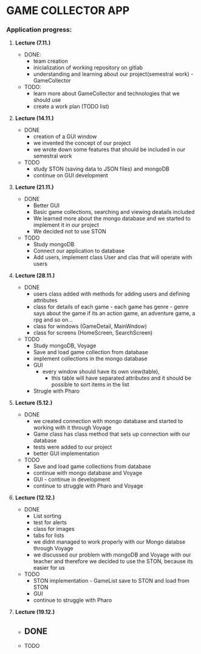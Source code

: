 # GAME COLLECTOR APP

### Application progress:

1. **Lecture (7.11.)**
    * DONE:
        - team creation 
        - inicialization of working repository on gitlab
        - understanding and learning about our project(semestral work) - GameCollector
    * TODO:
        - learn more about GameCollector and technologies that we should use
        - create a work plan (TODO list)

2. **Lecture (14.11.)**
    * DONE
        - creation of a GUI window
        - we invented the concept of our project 
        - we wrote down some features that should be included in our semestral work
    * TODO
        - study STON (saving data to JSON files) and mongoDB
        - continue on GUI development
3. **Lecture (21.11.)**
    *  DONE
        - Better GUI
        - Basic game collections, searching and viewing deatails included
        - We learned more about the mongo database  and we started to implement it in our project
        - We decided not to use STON 
    * TODO
        - Study mongoDB
        - Connect our application to database
        - Add users, implement class User and clas that will operate with users

4. **Lecture (28.11.)**
    *  DONE
        - users class added with methods for adding users and defining attributes
        - class for details of each game 
                - each game has genre - genre says about the game if its an action game, an adventure game, a rpg and so on...
        - class for windows  (GameDetail, MainWndow)
        - class for screens (HomeScreen, SearchScreen)
    * TODO
        - Study mongoDB, Voyage
        - Save and load game collection from database 
        - implement collections in the mongo database
        - GUI
            - every window should have its own view(table),
                - this table will have separated attributes and it should be possible to sort items in the list
        - Strugle with Pharo
5. **Lecture (5.12.)**
    *  DONE
        - we created connection with mongo database and started to working with it through Voyage
        - Game class has class method that sets up connection with our database
        - tests were added to our project
        - better GUI implementation
    * TODO
        - Save and load game collections from database 
        - continue with mongo database and Voyage
        - GUI - continue in development
        - continue to struggle with Pharo and Voyage
6. **Lecture (12.12.)**
    *  DONE
        - List sorting
        - test for alerts
        - class for images
        - tabs for lists
        - we didnt managed to work properly with our Mongo databse through Voyage
        - we discussed our problem with mongoDB and Voyage with our teacher
                and therefore we decided to use the STON, because its easier for us
    * TODO
        - STON implementation - GameList save to STON and load from STON
        - GUI
        - continue to struggle with Pharo
7. **Lecture (19.12.)**
    *  DONE
        - 
    * TODO
      

